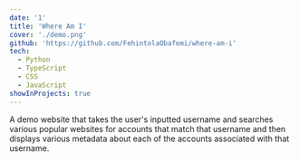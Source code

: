 ```yaml
---
date: '1'
title: 'Where Am I'
cover: './demo.png'
github: 'https://github.com/FehintolaObafemi/where-am-i'
tech:
  - Python
  - TypeScript
  - CSS
  - JavaScript
showInProjects: true
---
```


A demo website that takes the user's inputted username and searches various popular websites for accounts that match that username and then displays various metadata about each of the accounts associated with that username.

